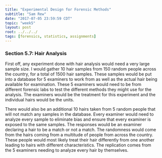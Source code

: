```yaml
---
title: "Experimental Design for Forensic Methods"
subtitle: "Sam Rew"
date: "2017-07-05 23:59:59 CDT"
topic: "week5"
layout: post
root: ../../../
tags: [forensics, statistics, assignments]
---
```


### Section 5.7: Hair Analysis

First off, any experiment done with hair analysis would need a very large sample size. I would gather 10 hair samples from 150 random people across the country, for a total of 1500 hair samples. These samples would be put into a database for 5 examiners to work from as well as the actual hair being available for examination. These 5 examiners would need to be from different forensic labs to test the different methods they might use for the analysis. The examiners would be the treatment for this experiment and the individual hairs would be the units.

There would also be an additional 10 hairs taken from 5 random people that will not match any samples in the database. Every examiner would need to analyze every sample to eliminate bias and ensure that every examiner is exposed to the same samples. The responses would be an examiner declaring a hair to be a match or not a match. The randomness would come from the hairs coming from a multitude of people from across the country. These people would most likely treat their hair differently from one another leading to hairs with different characteristics. The replication comes from the 5 examiners needing to analyze every hair by themselves.
